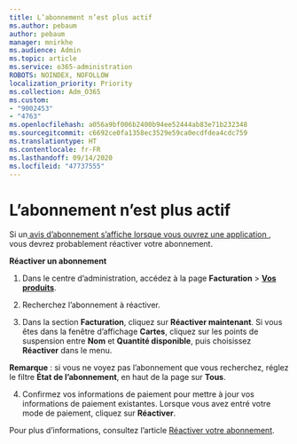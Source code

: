 ```yaml
---
title: L’abonnement n’est plus actif
ms.author: pebaum
author: pebaum
manager: mnirkhe
ms.audience: Admin
ms.topic: article
ms.service: o365-administration
ROBOTS: NOINDEX, NOFOLLOW
localization_priority: Priority
ms.collection: Adm_O365
ms.custom:
- "9002453"
- "4763"
ms.openlocfilehash: a056a9bf006b2400b94ee52444ab83e71b232348
ms.sourcegitcommit: c6692ce0fa1358ec3529e59ca0ecdfdea4cdc759
ms.translationtype: HT
ms.contentlocale: fr-FR
ms.lasthandoff: 09/14/2020
ms.locfileid: "47737555"
---
```

# <a name="subscription-no-longer-active"></a>L’abonnement n’est plus actif

Si un[ avis d’abonnement s’affiche lorsque vous ouvrez une application ](https://support.office.com/article/A-subscription-notice-appears-when-I-open-an-Office-365-application-4CABE32C-F594-4C0E-9191-3D3ADE10CCEB), vous devrez probablement réactiver votre abonnement.

**Réactiver un abonnement**

1. Dans le centre d’administration, accédez à la page **Facturation** > **[Vos produits](https://go.microsoft.com/fwlink/p/?linkid=842054)**.

2. Recherchez l’abonnement à réactiver.

3. Dans la section **Facturation**, cliquez sur **Réactiver maintenant**.  Si vous êtes dans la fenêtre d’affichage **Cartes**, cliquez sur les points de suspension entre **Nom** et **Quantité disponible**, puis choisissez **Réactiver** dans le menu.

**Remarque** : si vous ne voyez pas l’abonnement que vous recherchez, réglez le filtre **État de l’abonnement**, en haut de la page sur **Tous**.

4. Confirmez vos informations de paiement pour mettre à jour vos informations de paiement existantes. Lorsque vous avez entré votre mode de paiement, cliquez sur **Réactiver**.

Pour plus d’informations, consultez l’article [Réactiver votre abonnement](https://docs.microsoft.com/microsoft-365/commerce/subscriptions/reactivate-your-subscription).
